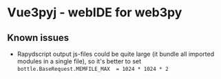 # Vue3pyj -  webIDE for web3py 
## Known issues 
- Rapydscript output js-files could be quite large (it bundle all imported modules in a single file), so it's better to set `bottle.BaseRequest.MEMFILE_MAX  = 1024 * 1024 * 2`
